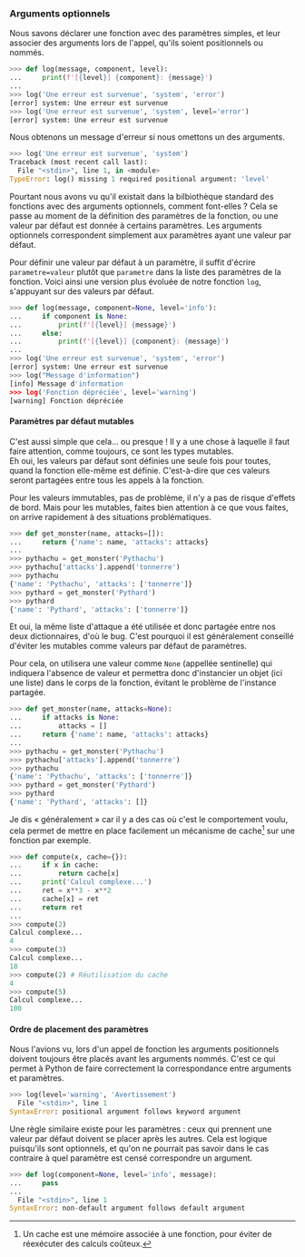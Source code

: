 ### Arguments optionnels

Nous savons déclarer une fonction avec des paramètres simples, et leur associer des arguments lors de l'appel, qu'ils soient positionnels ou nommés.

```python
>>> def log(message, component, level):
...     print(f'[{level}] {component}: {message}')
... 
>>> log('Une erreur est survenue', 'system', 'error')
[error] system: Une erreur est survenue
>>> log('Une erreur est survenue', 'system', level='error')
[error] system: Une erreur est survenue
```

Nous obtenons un message d'erreur si nous omettons un des arguments.

```python
>>> log('Une erreur est survenue', 'system')
Traceback (most recent call last):
  File "<stdin>", line 1, in <module>
TypeError: log() missing 1 required positional argument: 'level'
```

Pourtant nous avons vu qu'il existait dans la bilbiothèque standard des fonctions avec des arguments optionnels, comment font-elles ?
Cela se passe au moment de la définition des paramètres de la fonction, ou une valeur par défaut est donnée à certains paramètres.
Les arguments optionnels correspondent simplement aux paramètres ayant une valeur par défaut.

Pour définir une valeur par défaut à un paramètre, il suffit d'écrire `parametre=valeur` plutôt que `parametre` dans la liste des paramètres de la fonction.
Voici ainsi une version plus évoluée de notre fonction `log`, s'appuyant sur des valeurs par défaut.

```python
>>> def log(message, component=None, level='info'):
...     if component is None:
...         print(f'[{level}] {message}')
...     else:
...         print(f'[{level}] {component}: {message}')
...
>>> log('Une erreur est survenue', 'system', 'error')
[error] system: Une erreur est survenue
>>> log("Message d'information")
[info] Message d'information
>>> log('Fonction dépréciée', level='warning')
[warning] Fonction dépréciée
```

#### Paramètres par défaut mutables

C'est aussi simple que cela… ou presque !
Il y a une chose à laquelle il faut faire attention, comme toujours, ce sont les types mutables.  
Eh oui, les valeurs par défaut sont définies une seule fois pour toutes, quand la fonction elle-même est définie.
C'est-à-dire que ces valeurs seront partagées entre tous les appels à la fonction.

Pour les valeurs immutables, pas de problème, il n'y a pas de risque d'effets de bord.
Mais pour les mutables, faites bien attention à ce que vous faites, on arrive rapidement à des situations problématiques.

```python
>>> def get_monster(name, attacks=[]):
...     return {'name': name, 'attacks': attacks}
... 
>>> pythachu = get_monster('Pythachu')
>>> pythachu['attacks'].append('tonnerre')
>>> pythachu
{'name': 'Pythachu', 'attacks': ['tonnerre']}
>>> pythard = get_monster('Pythard')
>>> pythard
{'name': 'Pythard', 'attacks': ['tonnerre']}
```

Et oui, la même liste d'attaque a été utilisée et donc partagée entre nos deux dictionnaires, d'où le bug.
C'est pourquoi il est généralement conseillé d'éviter les mutables comme valeurs par défaut de paramètres.

Pour cela, on utilisera une valeur comme `None` (appellée sentinelle) qui indiquera l'absence de valeur et permettra donc d'instancier un objet (ici une liste) dans le corps de la fonction, évitant le problème de l'instance partagée.

```python
>>> def get_monster(name, attacks=None):
...     if attacks is None:
...         attacks = []
...     return {'name': name, 'attacks': attacks}
... 
>>> pythachu = get_monster('Pythachu')
>>> pythachu['attacks'].append('tonnerre')
>>> pythachu
{'name': 'Pythachu', 'attacks': ['tonnerre']}
>>> pythard = get_monster('Pythard')
>>> pythard
{'name': 'Pythard', 'attacks': []}
```

Je dis « généralement » car il y a des cas où c'est le comportement voulu, cela permet de mettre en place facilement un mécanisme de cache[^cache] sur une fonction par exemple.

[^cache]: Un cache est une mémoire associée à une fonction, pour éviter de réexécuter des calculs coûteux.

```python
>>> def compute(x, cache={}):
...     if x in cache:
...         return cache[x]
...     print('Calcul complexe...')
...     ret = x**3 - x**2
...     cache[x] = ret
...     return ret
... 
>>> compute(2)
Calcul complexe...
4
>>> compute(3)
Calcul complexe...
18
>>> compute(2) # Réutilisation du cache
4
>>> compute(5)
Calcul complexe...
100
```

#### Ordre de placement des paramètres

Nous l'avions vu, lors d'un appel de fonction les arguments positionnels doivent toujours être placés avant les arguments nommés.
C'est ce qui permet à Python de faire correctement la correspondance entre arguments et paramètres.

```python
>>> log(level='warning', 'Avertissement')
  File "<stdin>", line 1
SyntaxError: positional argument follows keyword argument
```

Une règle similaire existe pour les paramètres : ceux qui prennent une valeur par défaut doivent se placer après les autres.
Cela est logique puisqu'ils sont optionnels, et qu'on ne pourrait pas savoir dans le cas contraire à quel paramètre est censé correspondre un argument.

```python
>>> def log(component=None, level='info', message):
...     pass
... 
  File "<stdin>", line 1
SyntaxError: non-default argument follows default argument
```
